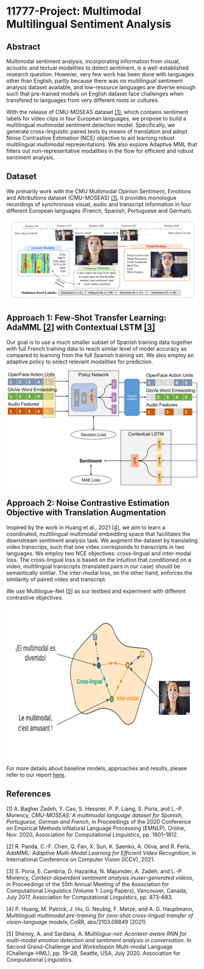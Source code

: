 # 11777-Project: Multimodal Multilingual Sentiment Analysis

## Abstract

Multimodal sentiment analysis, incorporating information from visual, acoustic and textual modalities to detect sentiment, is a well-established research question. However, very few work has been done with languages other than English, partly because there was no multilingual sentiment analysis dataset available, and low-resource languages are diverse enough such that pre-trained models on English dataset face challenges when transfered to languages from very different roots or cultures.

With the release of CMU-MOSEAS dataset [[1]](#1), which contains sentiment labels for video clips in four European languages, we propose to build a multilingual multimodal sentiment detection model. Specifically, we generate cross-linguistic paired texts by means of translation and adopt Noise Contrastive Estimation (NCE) objective to aid learning robust multilingual multimodal representations. We also explore Adaptive MML that filters out non-representative modalities in the flow for efficient and robust sentiment analysis.

## Dataset

We primarily work with the CMU Multimodal Opinion Sentiment, Emotions and Attributions dataset (CMU-MOSEAS) [[1]](#1). It provides monologue recordings of synchronous visual, audio and transcript information in four different European languages (French, Spanish, Portuguese and German).

![](./figs/moseas.png)

## Approach 1: Few-Shot Transfer Learning: AdaMML [[2]](#2) with Contextual LSTM [[3]](#3)
Our goal is to use a much smaller subset of Spanish training data together with full French training data to reach similar level of model accuracy as compared to learning from the full Spanish training set. We also employ an adaptive policy to select relevant modalities for prediction.
<!-- ![](./figs/AdaMML.png) -->
<img src="./figs/AdaMML.png" width="800" heigh="400" />

## Approach 2: Noise Contrastive Estimation Objective with Translation Augmentation

Inspired by the work in Huang et al., 2021 [[4]](#4), we aim to learn a coordinated, multilingual multimodal embedding space that facilitates the downstream sentiment analysis task. We augment the dataset by translating video transcrips, such that one video corresponds to transcripts in two languages. We employ two NCE objectives: cross-lingual and inter-modal loss. The cross-lingual loss is based on the intuition that conditioned on a video, multilingual transcripts (translated pairs in our case) should be semantically similar. The inter-modal loss, on the other hand, enforces the similarity of paired video and transcript.

We use Multilogue-Net [[5](#5)] as our testbed and experiment with different contrastive objectives.

<!-- ![](./figs/nce.png) -->
<img src="./figs/nce.png" width="800" height="400" />

For more details about baseline models, approaches and results, please refer to our report [here](./report.pdf).

## References
<a id="1">[1]</a> 
A. Bagher Zadeh, Y. Cao, S. Hessner, P. P. Liang, S. Poria, and L.-P. Morency, *CMU-MOSEAS: A multimodal language dataset for Spanish, Portuguese, German and French*, in Proceedings of the 2020 Conference on Empirical Methods inNatural Language Processing (EMNLP), Online, Nov. 2020, Association for Computational Linguistics, pp. 1801–1812.

<a id="2">[2]</a>
R. Panda, C.-F. Chen, Q. Fan, X. Sun, K. Saenko, A. Oliva, and R. Feris, *AdaMML: Adaptive Multi-Modal Learning for Efficient Video Recognition*, in International Conference on Computer Vision (ICCV), 2021.

<a id="3">[3]</a>
S. Poria, E. Cambria, D. Hazarika, N. Majumder, A. Zadeh, and L.-P. Morency, *Context-dependent sentiment analysis inuser-generated videos*, in Proceedings of the 55th Annual Meeting of the Association for Computational Linguistics (Volume 1: Long Papers), Vancouver, Canada, July 2017, Association for Computational Linguistics, pp. 873–883.

<a id="4">[4]</a>
P. Huang, M. Patrick, J. Hu, G. Neubig, F. Metze, and A. G. Hauptmann, *Multilingual multimodal pre-training for zero-shot cross-lingual transfer of vision-language models*, CoRR, abs/2103.08849 (2021).

<a id="5">[5]</a>
Shenoy, A. and Sardana, A. *Multilogue-net: Acontext-aware RNN for multi-modal emotion detection and sentiment analysis in conversation*. In Second Grand-Challenge and Workshopon Multi-modal  Language (Challenge-HML), pp. 19–28, Seattle, USA, July 2020. Association for Computational Linguistics. 

